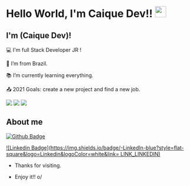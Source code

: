 <!--
- 👋 Hi, I’m @caiquedev25
- 👀 I’m interested in ...
- 🌱 I’m currently learning ...
- 💞️ I’m looking to collaborate on ...
- 📫 How to reach me ...
-->
# Hello World, I'm Caique Dev!! <img src=https://github.com/TheDudeThatCode/TheDudeThatCode/blob/master/Assets/Earth.gif width="30">


## I'm (Caique Dev)!


:computer: I'm  full Stack Developer JR !

:house_with_garden: I’m from Brazil.

:books: I’m currently learning everything.

:outbox_tray: 2021 Goals: create a new project and find a new job.
 
 <!-- CSS-->
 <img src="https://img.shields.io/badge/CSS3-1572B6?style=for-the-badge&logo=css3&logoColor=white">
 <img src="https://img.shields.io/badge/JavaScript-F7DF1E?style=for-the-badge&logo=javascript&logoColor=black">
 <!-- java-->
 <img src="https://img.shields.io/badge/Java-ED8B00?style=for-the-badge&logo=java&logoColor=white">


## About me

     
[![Github Badge](https://img.shields.io/badge/-Github-000?style=flat-square&logo=Github&logoColor=white&link=LINK_GIT)](LINK_GIT)

[![Linkedin Badge](https://img.shields.io/badge/-LinkedIn-blue?style=flat-square&logo=Linkedin&logoColor=white&link= LINK_LINKEDIN)]( LINK_LINKEDIN)



- Thanks for visiting.

- Enjoy it!! o/
